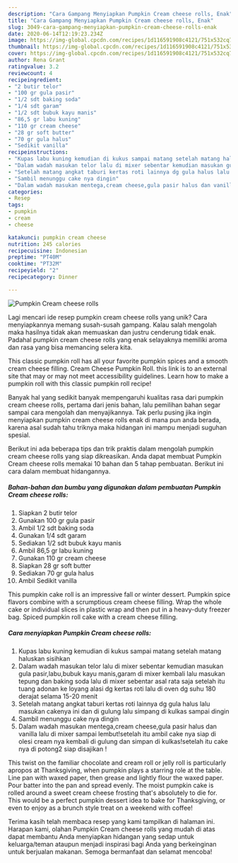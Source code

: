 ```yaml
---
description: "Cara Gampang Menyiapkan Pumpkin Cream cheese rolls, Enak"
title: "Cara Gampang Menyiapkan Pumpkin Cream cheese rolls, Enak"
slug: 3049-cara-gampang-menyiapkan-pumpkin-cream-cheese-rolls-enak
date: 2020-06-14T12:19:23.234Z
image: https://img-global.cpcdn.com/recipes/1d116591908c4121/751x532cq70/pumpkin-cream-cheese-rolls-foto-resep-utama.jpg
thumbnail: https://img-global.cpcdn.com/recipes/1d116591908c4121/751x532cq70/pumpkin-cream-cheese-rolls-foto-resep-utama.jpg
cover: https://img-global.cpcdn.com/recipes/1d116591908c4121/751x532cq70/pumpkin-cream-cheese-rolls-foto-resep-utama.jpg
author: Rena Grant
ratingvalue: 3.2
reviewcount: 4
recipeingredient:
- "2 butir telor"
- "100 gr gula pasir"
- "1/2 sdt baking soda"
- "1/4 sdt garam"
- "1/2 sdt bubuk kayu manis"
- "86,5 gr labu kuning"
- "110 gr cream cheese"
- "28 gr soft butter"
- "70 gr gula halus"
- "Sedikit vanilla"
recipeinstructions:
- "Kupas labu kuning kemudian di kukus sampai matang setelah matang haluskan sisihkan"
- "Dalam wadah masukan telor lalu di mixer sebentar kemudian masukan gula pasir,labu,bubuk kayu manis,garam di mixer kembali lalu masukan tepung dan baking soda lalu di mixer sebentar asal rata saja setelah itu tuang adonan ke loyang alasi dg kertas roti lalu di oven dg suhu 180 derajat selama 15-20 menit"
- "Setelah matang angkat taburi kertas roti lainnya dg gula halus lalu masukan cakenya ini dan di gulung lalu simpang di kulkas sampai dingin"
- "Sambil menunggu cake nya dingin"
- "Dalam wadah masukan mentega,cream cheese,gula pasir halus dan vanilla lalu di mixer sampai lembut!setelah itu ambil cake nya siap di olesi cream nya kembali di gulung dan simpan di kulkas!setelah itu cake nya di potong2 siap disajikan !"
categories:
- Resep
tags:
- pumpkin
- cream
- cheese

katakunci: pumpkin cream cheese 
nutrition: 245 calories
recipecuisine: Indonesian
preptime: "PT40M"
cooktime: "PT32M"
recipeyield: "2"
recipecategory: Dinner

---
```



![Pumpkin Cream cheese rolls](https://img-global.cpcdn.com/recipes/1d116591908c4121/751x532cq70/pumpkin-cream-cheese-rolls-foto-resep-utama.jpg)

Lagi mencari ide resep pumpkin cream cheese rolls yang unik? Cara menyiapkannya memang susah-susah gampang. Kalau salah mengolah maka hasilnya tidak akan memuaskan dan justru cenderung tidak enak. Padahal pumpkin cream cheese rolls yang enak selayaknya memiliki aroma dan rasa yang bisa memancing selera kita.

This classic pumpkin roll has all your favorite pumpkin spices and a smooth cream cheese filling. Cream Cheese Pumpkin Roll. this link is to an external site that may or may not meet accessibility guidelines. Learn how to make a pumpkin roll with this classic pumpkin roll recipe!

Banyak hal yang sedikit banyak mempengaruhi kualitas rasa dari pumpkin cream cheese rolls, pertama dari jenis bahan, lalu pemilihan bahan segar sampai cara mengolah dan menyajikannya. Tak perlu pusing jika ingin menyiapkan pumpkin cream cheese rolls enak di mana pun anda berada, karena asal sudah tahu triknya maka hidangan ini mampu menjadi suguhan spesial.


Berikut ini ada beberapa tips dan trik praktis dalam mengolah pumpkin cream cheese rolls yang siap dikreasikan. Anda dapat membuat Pumpkin Cream cheese rolls memakai 10 bahan dan 5 tahap pembuatan. Berikut ini cara dalam membuat hidangannya.

<!--inarticleads1-->

##### Bahan-bahan dan bumbu yang digunakan dalam pembuatan Pumpkin Cream cheese rolls:

1. Siapkan 2 butir telor
1. Gunakan 100 gr gula pasir
1. Ambil 1/2 sdt baking soda
1. Gunakan 1/4 sdt garam
1. Sediakan 1/2 sdt bubuk kayu manis
1. Ambil 86,5 gr labu kuning
1. Gunakan 110 gr cream cheese
1. Siapkan 28 gr soft butter
1. Sediakan 70 gr gula halus
1. Ambil Sedikit vanilla


This pumpkin cake roll is an impressive fall or winter dessert. Pumpkin spice flavors combine with a scrumptious cream cheese filling. Wrap the whole cake or individual slices in plastic wrap and then put in a heavy-duty freezer bag. Spiced pumpkin roll cake with a cream cheese filling. 

<!--inarticleads2-->

##### Cara menyiapkan Pumpkin Cream cheese rolls:

1. Kupas labu kuning kemudian di kukus sampai matang setelah matang haluskan sisihkan
1. Dalam wadah masukan telor lalu di mixer sebentar kemudian masukan gula pasir,labu,bubuk kayu manis,garam di mixer kembali lalu masukan tepung dan baking soda lalu di mixer sebentar asal rata saja setelah itu tuang adonan ke loyang alasi dg kertas roti lalu di oven dg suhu 180 derajat selama 15-20 menit
1. Setelah matang angkat taburi kertas roti lainnya dg gula halus lalu masukan cakenya ini dan di gulung lalu simpang di kulkas sampai dingin
1. Sambil menunggu cake nya dingin
1. Dalam wadah masukan mentega,cream cheese,gula pasir halus dan vanilla lalu di mixer sampai lembut!setelah itu ambil cake nya siap di olesi cream nya kembali di gulung dan simpan di kulkas!setelah itu cake nya di potong2 siap disajikan !


This twist on the familiar chocolate and cream roll or jelly roll is particularly apropos at Thanksgiving, when pumpkin plays a starring role at the table. Line pan with waxed paper, then grease and lightly flour the waxed paper. Pour batter into the pan and spread evenly. The moist pumpkin cake is rolled around a sweet cream cheese frosting that&#39;s absolutely to die for. This would be a perfect pumpkin dessert idea to bake for Thanksgiving, or even to enjoy as a brunch style treat on a weekend with coffee! 

Terima kasih telah membaca resep yang kami tampilkan di halaman ini. Harapan kami, olahan Pumpkin Cream cheese rolls yang mudah di atas dapat membantu Anda menyiapkan hidangan yang sedap untuk keluarga/teman ataupun menjadi inspirasi bagi Anda yang berkeinginan untuk berjualan makanan. Semoga bermanfaat dan selamat mencoba!
